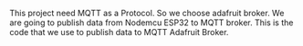 This project need MQTT as a Protocol. So we choose adafruit broker. We are going to publish data from Nodemcu ESP32 to MQTT broker. This is the code that we use to publish data to MQTT Adafruit Broker.
